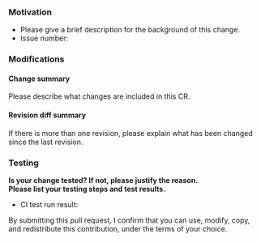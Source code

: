 ### Motivation
- Please give a brief description for the background of this change.
- Issue number: 


### Modifications
#### Change summary
Please describe what changes are included in this CR. 

#### Revision diff summary
If there is more than one revision, please explain what has been changed since the last revision.

### Testing
 **Is your change tested? If not, please justify the reason.**  
 **Please list your testing steps and test results.** 
- CI test run result: <link>


By submitting this pull request, I confirm that you can use, modify, copy, and redistribute this contribution, under the terms of your choice.
